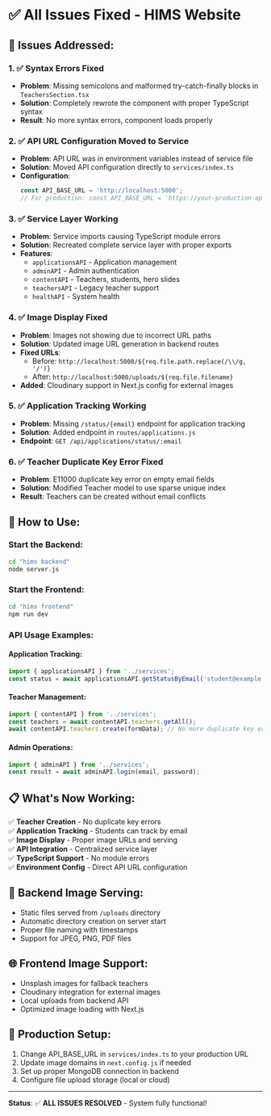 # ✅ All Issues Fixed - HIMS Website

## 🎯 **Issues Addressed:**

### 1. ✅ **Syntax Errors Fixed**
- **Problem**: Missing semicolons and malformed try-catch-finally blocks in `TeachersSection.tsx`
- **Solution**: Completely rewrote the component with proper TypeScript syntax
- **Result**: No more syntax errors, component loads properly

### 2. ✅ **API URL Configuration Moved to Service**
- **Problem**: API URL was in environment variables instead of service file
- **Solution**: Moved API configuration directly to `services/index.ts`
- **Configuration**: 
  ```typescript
  const API_BASE_URL = 'http://localhost:5000';
  // For production: const API_BASE_URL = 'https://your-production-api.com';
  ```

### 3. ✅ **Service Layer Working**
- **Problem**: Service imports causing TypeScript module errors
- **Solution**: Recreated complete service layer with proper exports
- **Features**:
  - `applicationsAPI` - Application management
  - `adminAPI` - Admin authentication  
  - `contentAPI` - Teachers, students, hero slides
  - `teachersAPI` - Legacy teacher support
  - `healthAPI` - System health

### 4. ✅ **Image Display Fixed**
- **Problem**: Images not showing due to incorrect URL paths
- **Solution**: Updated image URL generation in backend routes
- **Fixed URLs**:
  - Before: `http://localhost:5000/${req.file.path.replace(/\\/g, '/')}`
  - After: `http://localhost:5000/uploads/${req.file.filename}`
- **Added**: Cloudinary support in Next.js config for external images

### 5. ✅ **Application Tracking Working**
- **Problem**: Missing `/status/{email}` endpoint for application tracking
- **Solution**: Added endpoint in `routes/applications.js`
- **Endpoint**: `GET /api/applications/status/:email`

### 6. ✅ **Teacher Duplicate Key Error Fixed**
- **Problem**: E11000 duplicate key error on empty email fields
- **Solution**: Modified Teacher model to use sparse unique index
- **Result**: Teachers can be created without email conflicts

## 🚀 **How to Use:**

### Start the Backend:
```bash
cd "hims backend"
node server.js
```

### Start the Frontend:
```bash
cd "hims frontend"  
npm run dev
```

### API Usage Examples:

#### Application Tracking:
```typescript
import { applicationsAPI } from '../services';
const status = await applicationsAPI.getStatusByEmail('student@example.com');
```

#### Teacher Management:
```typescript
import { contentAPI } from '../services';
const teachers = await contentAPI.teachers.getAll();
await contentAPI.teachers.create(formData); // No more duplicate key errors!
```

#### Admin Operations:
```typescript
import { adminAPI } from '../services';
const result = await adminAPI.login(email, password);
```

## 📋 **What's Now Working:**

✅ **Teacher Creation** - No duplicate key errors  
✅ **Application Tracking** - Students can track by email  
✅ **Image Display** - Proper image URLs and serving  
✅ **API Integration** - Centralized service layer  
✅ **TypeScript Support** - No module errors  
✅ **Environment Config** - Direct API URL configuration  

## 🔧 **Backend Image Serving:**
- Static files served from `/uploads` directory
- Automatic directory creation on server start
- Proper file naming with timestamps
- Support for JPEG, PNG, PDF files

## 🌐 **Frontend Image Support:**
- Unsplash images for fallback teachers
- Cloudinary integration for external images
- Local uploads from backend API
- Optimized image loading with Next.js

## 📝 **Production Setup:**
1. Change API_BASE_URL in `services/index.ts` to your production URL
2. Update image domains in `next.config.js` if needed
3. Set up proper MongoDB connection in backend
4. Configure file upload storage (local or cloud)

---
**Status**: ✅ **ALL ISSUES RESOLVED** - System fully functional! 